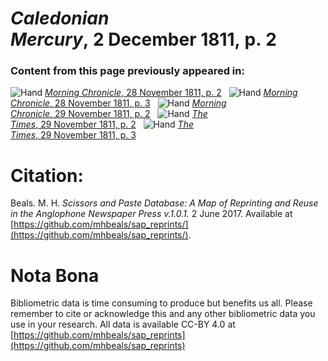 # *Caledonian Mercury*, 2 December 1811, p. 2  
  
### Content from this page previously appeared in:  
![Hand](http://scissorsandpaste.net/wp-content/uploads/2017/06/smallhandpointer.png) [*Morning Chronicle*, 28 November 1811, p. 2](https://mhbeals.github.io/sap_html/Morning-Chronicle/Morning-Chronicle-28-November-1811-p-2)  
![Hand](http://scissorsandpaste.net/wp-content/uploads/2017/06/smallhandpointer.png) [*Morning Chronicle*, 28 November 1811, p. 3](https://mhbeals.github.io/sap_html/Morning-Chronicle/Morning-Chronicle-28-November-1811-p-3)  
![Hand](http://scissorsandpaste.net/wp-content/uploads/2017/06/smallhandpointer.png) [*Morning Chronicle*, 29 November 1811, p. 2](https://mhbeals.github.io/sap_html/Morning-Chronicle/Morning-Chronicle-29-November-1811-p-2)  
![Hand](http://scissorsandpaste.net/wp-content/uploads/2017/06/smallhandpointer.png) [*The Times*, 29 November 1811, p. 2](https://mhbeals.github.io/sap_html/The-Times/The-Times-29-November-1811-p-2)  
![Hand](http://scissorsandpaste.net/wp-content/uploads/2017/06/smallhandpointer.png) [*The Times*, 29 November 1811, p. 3](https://mhbeals.github.io/sap_html/The-Times/The-Times-29-November-1811-p-3)  


# Citation: 

Beals. M. H. *Scissors and Paste Database: A Map of Reprinting and Reuse in the Anglophone Newspaper Press v.1.0.1.* 2 June 2017. Available at [https://github.com/mhbeals/sap_reprints/](https://github.com/mhbeals/sap_reprints/). 

# Nota Bona

Bibliometric data is time consuming to produce but benefits us all. Please remember to cite or acknowledge this and any other bibliometric data you use in your research. All data is available CC-BY 4.0 at [https://github.com/mhbeals/sap_reprints](https://github.com/mhbeals/sap_reprints)
